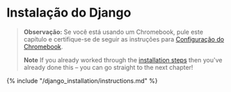 # Instalação do Django

> **Observação:** Se você está usando um Chromebook, pule este capítulo e certifique-se de seguir as instruções para [ Configuração do Chromebook](../chromebook_setup/README.md).
> 
> **Note** If you already worked through the [installation steps](../installation/README.md) then you've already done this – you can go straight to the next chapter!

{% include "/django_installation/instructions.md" %}